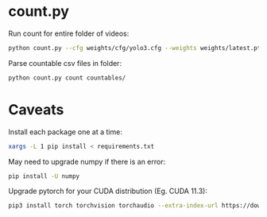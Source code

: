 # count.py

Run count for entire folder of videos:
```bash
python count.py --cfg weights/cfg/yolo3.cfg --weights weights/latest.pt recursive path/to/vid_folder
```

Parse countable csv files in folder:
```bash
python count.py count countables/
```

# Caveats

Install each package one at a time:
```bash
xargs -L 1 pip install < requirements.txt
```

May need to upgrade numpy if there is an error:
```bash
pip install -U numpy
```

Upgrade pytorch for your CUDA distribution (Eg. CUDA 11.3):
```bash
pip3 install torch torchvision torchaudio --extra-index-url https://download.pytorch.org/whl/cu113
```
